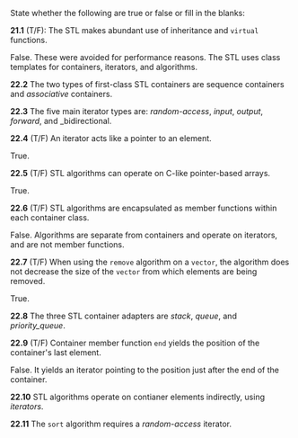 State whether the following are true or false or fill in the blanks:

**21.1** (T/F): The STL makes abundant use of inheritance and `virtual` functions.

False. These were avoided for performance reasons. The STL uses class templates for containers, iterators, and algorithms.

**22.2** The two types of first-class STL containers are sequence containers and _associative_ containers.

**22.3** The five main iterator types are: _random-access_, _input_, _output_, _forward_, and _bidirectional.

**22.4** (T/F) An iterator acts like a pointer to an element.

True.

**22.5** (T/F) STL algorithms can operate on C-like pointer-based arrays.

True.

**22.6** (T/F) STL algorithms are encapsulated as member functions within each container class.

False. Algorithms are separate from containers and operate on iterators, and are not member functions.

**22.7** (T/F) When using the `remove` algorithm on a `vector`, the algorithm does not decrease the size of the `vector` from which elements are being removed.

True.

**22.8** The three STL container adapters are _stack_, _queue_, and _priority_queue_.

**22.9** (T/F) Container member function `end` yields the position of the container's last element.

False. It yields an iterator pointing to the position just after the end of the container.

**22.10** STL algorithms operate on contianer elements indirectly, using _iterators_.

**22.11** The `sort` algorithm requires a _random-access_ iterator.